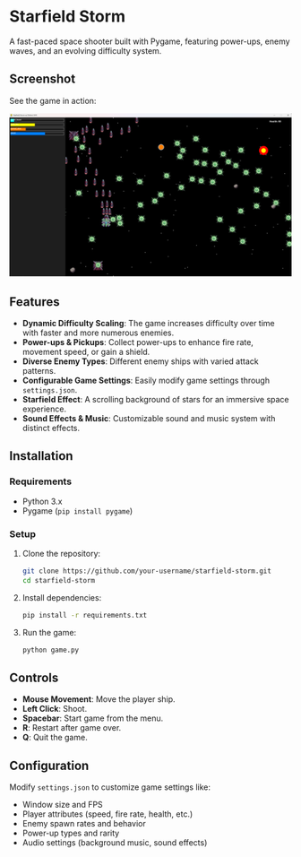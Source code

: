 # Starfield Storm

A fast-paced space shooter built with Pygame, featuring power-ups, enemy waves, and an evolving difficulty system.

## Screenshot

See the game in action:

![StarfieldStorm Game Screenshot](readme_screenshot.png)

## Features

- **Dynamic Difficulty Scaling**: The game increases difficulty over time with faster and more numerous enemies.
- **Power-ups & Pickups**: Collect power-ups to enhance fire rate, movement speed, or gain a shield.
- **Diverse Enemy Types**: Different enemy ships with varied attack patterns.
- **Configurable Game Settings**: Easily modify game settings through `settings.json`.
- **Starfield Effect**: A scrolling background of stars for an immersive space experience.
- **Sound Effects & Music**: Customizable sound and music system with distinct effects.

## Installation

### Requirements

- Python 3.x
- Pygame (`pip install pygame`)

### Setup

1. Clone the repository:
   ```sh
   git clone https://github.com/your-username/starfield-storm.git
   cd starfield-storm
   ```
2. Install dependencies:
   ```sh
   pip install -r requirements.txt
   ```
3. Run the game:
   ```sh
   python game.py
   ```

## Controls

- **Mouse Movement**: Move the player ship.
- **Left Click**: Shoot.
- **Spacebar**: Start game from the menu.
- **R**: Restart after game over.
- **Q**: Quit the game.

## Configuration

Modify `settings.json` to customize game settings like:

- Window size and FPS
- Player attributes (speed, fire rate, health, etc.)
- Enemy spawn rates and behavior
- Power-up types and rarity
- Audio settings (background music, sound effects)

